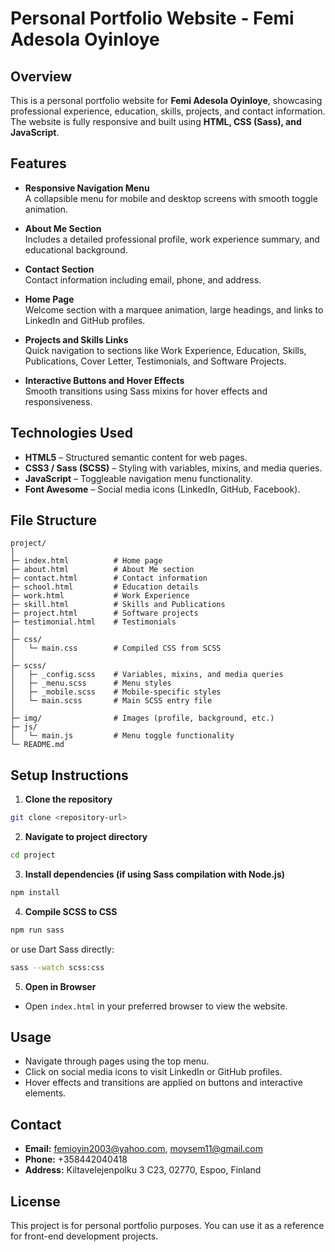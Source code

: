 
# Personal Portfolio Website - Femi Adesola Oyinloye

## Overview

This is a personal portfolio website for **Femi Adesola Oyinloye**, showcasing professional experience, education, skills, projects, and contact information. The website is fully responsive and built using **HTML, CSS (Sass), and JavaScript**.

## Features

- **Responsive Navigation Menu**  
  A collapsible menu for mobile and desktop screens with smooth toggle animation.

- **About Me Section**  
  Includes a detailed professional profile, work experience summary, and educational background.

- **Contact Section**  
  Contact information including email, phone, and address.

- **Home Page**  
  Welcome section with a marquee animation, large headings, and links to LinkedIn and GitHub profiles.

- **Projects and Skills Links**  
  Quick navigation to sections like Work Experience, Education, Skills, Publications, Cover Letter, Testimonials, and Software Projects.

- **Interactive Buttons and Hover Effects**  
  Smooth transitions using Sass mixins for hover effects and responsiveness.

## Technologies Used

- **HTML5** – Structured semantic content for web pages.
- **CSS3 / Sass (SCSS)** – Styling with variables, mixins, and media queries.
- **JavaScript** – Toggleable navigation menu functionality.
- **Font Awesome** – Social media icons (LinkedIn, GitHub, Facebook).

## File Structure

```
project/
│
├─ index.html          # Home page
├─ about.html          # About Me section
├─ contact.html        # Contact information
├─ school.html         # Education details
├─ work.html           # Work Experience
├─ skill.html          # Skills and Publications
├─ project.html        # Software projects
├─ testimonial.html    # Testimonials
│
├─ css/
│   └─ main.css        # Compiled CSS from SCSS
│
├─ scss/
│   ├─ _config.scss    # Variables, mixins, and media queries
│   ├─ _menu.scss      # Menu styles
│   ├─ _mobile.scss    # Mobile-specific styles
│   └─ main.scss       # Main SCSS entry file
│
├─ img/                # Images (profile, background, etc.)
├─ js/
│   └─ main.js         # Menu toggle functionality
└─ README.md
```

## Setup Instructions

1. **Clone the repository**
```bash
git clone <repository-url>
```

2. **Navigate to project directory**
```bash
cd project
```

3. **Install dependencies (if using Sass compilation with Node.js)**
```bash
npm install
```

4. **Compile SCSS to CSS**
```bash
npm run sass
```
or use Dart Sass directly:
```bash
sass --watch scss:css
```

5. **Open in Browser**
- Open `index.html` in your preferred browser to view the website.

## Usage

- Navigate through pages using the top menu.  
- Click on social media icons to visit LinkedIn or GitHub profiles.  
- Hover effects and transitions are applied on buttons and interactive elements.

## Contact

- **Email:** femioyin2003@yahoo.com, moysem11@gmail.com  
- **Phone:** +358442040418  
- **Address:** Kiltavelejenpolku 3 C23, 02770, Espoo, Finland  

## License

This project is for personal portfolio purposes. You can use it as a reference for front-end development projects.
